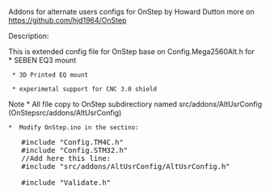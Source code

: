 
Addons for alternate users configs for OnStep by Howard Dutton 
more on https://github.com/hjd1964/OnStep

 Description:
 
  This is extended config file for OnStep base on Config.Mega2560Alt.h  for  
     * SEBEN EQ3 mount
     
     * 3D Printed EQ mount
     
     * experimetal support for CNC 3.0 shield  
     
    
 Note
    * All file  copy to OnStep subdirectiory named src/addons/AltUsrConfig  (OnStepsrc/addons/AltUsrConfig)
    
    *  Modify OnStep.ino in the sectino: 

<pre>
   #include "Config.TM4C.h"
   #include "Config.STM32.h"
   //Add here this line:
   #include "src/addons/AltUsrConfig/AltUsrConfig.h"
   
   #include "Validate.h"
</pre>
 
